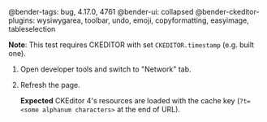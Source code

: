 @bender-tags: bug, 4.17.0, 4761
@bender-ui: collapsed
@bender-ckeditor-plugins: wysiwygarea, toolbar, undo, emoji, copyformatting, easyimage, tableselection

**Note**: This test requires CKEDITOR with set `CKEDITOR.timestamp` (e.g. built one).

1. Open developer tools and switch to "Network" tab.
2. Refresh the page.

	**Expected** CKEditor 4's resources are loaded with the cache key (`?t=<some alphanum characters>` at the end of URL).
